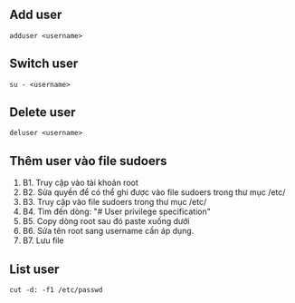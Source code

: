 ## Add user
```
adduser <username>
```

## Switch user
```
su - <username>
```

## Delete user
```
deluser <username>
```

## Thêm user vào file sudoers
1. B1. Truy cập vào tài khoản root
2. B2. Sửa quyền để có thể ghi được vào file sudoers trong thư mục /etc/
3. B3. Truy cập vào file sudoers trong thư mục /etc/
4. B4. Tìm đến dòng: "# User privilege specification"
5. B5. Copy dòng root sau đó paste xuống dưới
6. B6. Sửa tên root sang username cần áp dụng.
7. B7. Lưu file

## List user
```
cut -d: -f1 /etc/passwd
```
